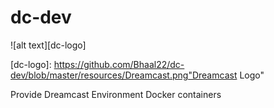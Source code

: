 # dc-dev

![alt text][dc-logo]

[dc-logo]: https://github.com/Bhaal22/dc-dev/blob/master/resources/Dreamcast.png"Dreamcast Logo"

Provide Dreamcast Environment Docker containers


